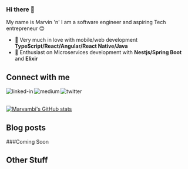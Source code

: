 ### Hi there 👋 

My name is Marvin 'n' I am a software engineer and aspiring Tech entrepreneur 😊

- 🥰 Very much in love with mobile/web development **TypeScript/React/Angular/React Native/Java**
- 🥳 Enthusiast on Microservices development with **Nestjs/Spring Boot** and **Elixir**
  

## Connect with me

[<img align="left" alt="linked-in" src="https://img.shields.io/badge/linkedin-%230077B5.svg?&style=for-the-badge&logo=linkedin&logoColor=white" />](https://www.linkedin.com/in/marvambi/)
[<img align="left" alt="medium" src="https://img.shields.io/badge/medium-%2312100E.svg?&style=for-the-badge&logo=medium&logoColor=white" />](https://medium.com/@marvambi_70613)
[<img align="left" alt="twitter" src="https://img.shields.io/badge/twitter-%231DA1F2.svg?&style=for-the-badge&logo=twitter&logoColor=white" />](https://twitter.com/marvambi)

<br>
<br>

[![Marvambi's GitHub stats](https://github-readme-stats.vercel.app/api?username=marvambi)](https://github.com/marvambi)

## Blog posts
<!-- BLOG-POST-LIST:START -->
###Coming Soon
<!-- BLOG-POST-LIST:END -->




## Other Stuff
